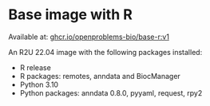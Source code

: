 # Base image with R

Available at: [ghcr.io/openproblems-bio/base-r:v1](https://github.com/openproblems-bio/base-images/pkgs/container/base-r)

An R2U 22.04 image with the following packages installed:
  - R release
  - R packages: remotes, anndata and BiocManager
  - Python 3.10
  - Python packages: anndata 0.8.0, pyyaml, request, rpy2